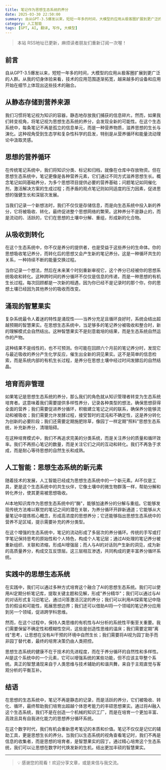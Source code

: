 ```yaml
---
title: 笔记作为思想生态系统的养分
date: 2025-03-30 22:50:00
summary: 自从GPT-3.5爆发以来，短短一年多的时间，大模型的应用从极客圈扩展到更广泛的人群
category: 人工智能
tags: [GPT, AI, 翻译, 写作, 大模型]
---
```


> 本站 RSS地址已更新，麻烦读者朋友们重新订阅一次喔！

## 前言

自从GPT-3.5爆发以来，短短一年多的时间，大模型的应用从极客圈扩展到更广泛的人群。从我的切身体验来看，技术的应用范围逐渐拓宽，越来越多的设备和应用开始在细节上体现出这些技术的融合。

## 从静态存储到营养来源

我们习惯将笔记视为知识的容器，静态地存放我们捕获的信息碎片。然而，如果我们转变视角，将笔记视为思想生态系统的养分，会发现全新的可能性。在这个生态系统中，每条笔记不再是孤立的信息单元，而是一种营养物质，滋养思想的生长与演化。这种视角受到生态学和复杂性科学的启发，特别是从营养循环和能量流动理论中汲取灵感。

## 思想的营养循环

在传统笔记系统中，我们将知识分类、标记和归档，就像在仓库中存放物资。但在思想生态系统中，笔记更像是各种营养元素，它们通过不同方式滋养思想生长。概念笔记如同基础养分，为多个思想项目提供必要的营养基础；问题笔记如同催化剂，激活解决方案的生成过程；而矛盾的观点笔记则如同适度的压力因素，促进思想的强健生长和深层次发展。

当我们记录一个新想法时，我们不仅仅是存储信息，而是向生态系统中投入新的养分，它将被吸收、转化，最终促进整个思想网络的繁荣。这种养分不是静止的，而是流动的、活跃的，它们在思想的土壤中分解、重组，形成新的化合物。

## 从吸收到转化

在这个生态系统中，你不仅是养分的提供者，也是受益于这些养分的生命体。你的思想吸收笔记养分，而转化后的思想又会产生新的笔记养分。这是一种循环共生的关系，一种持续不断的能量交换过程。

当你记录一个想法，然后在未来某个时刻重新审视它，这个养分已经被你的思想系统吸收和转化。这种跨时间的养分循环不仅仅是信息的传递，而是一种思想的有机生长过程。每次回顾都是一次新的相遇，因为你已经不是记录时的那个你，你的思想土壤已经因为其他养分的吸收而改变。

## 涌现的智慧果实

复杂系统最令人着迷的特性是涌现性——当养分充足且循环良好时，系统会结出超越预期的智慧果实。在思想生态系统中，当足够多的笔记养分被吸收和整合时，新的理解模式会自然结出。这种智慧果实不是刻意栽培的结果，而是生态系统自然运作的产物。

这种结果不是线性的，也不可预测。你可能在回顾六个月前的笔记养分时，发现它与最近吸收的养分产生化学反应，催生出全新的洞见果实。这不是简单的信息检索，而是系统内部的有机生长过程，是养分在思想土壤中经过时间发酵后的自然结晶。

## 培育而非管理

如果笔记是思想生态系统的养分，那么我们的角色就从知识管理者转变为生态系统培育者。这意味着我们需要提供多样性养分，记录各种类型的想法，确保思想获得全面的营养；我们需要促进养分循环，积极建立笔记之间的联系，确保养分能够流动和被吸收；我们需要允许发酵过程，接受暂时的混沌和不确定性，这是养分转化为创新的必要阶段；我们还需要定期施肥除草，像园丁一样定期"照料"思想生态系统，补充新养分，清理阻碍。

在这种培育模式中，我们不再追求完美的分类系统，而是关注养分的质量和循环效率。我们不再担心笔记的数量，而是关注它们之间的互动和转化。我们不再急于求成，而是耐心等待思想的自然生长和成熟。

## 人工智能：思想生态系统的新元素

随着技术的发展，人工智能已经成为思想生态系统中的一个新元素。AI不仅是工具，更是这个生态系统中的共生伙伴，它像土壤中的微生物群落一样，帮助分解和转化养分，使其更易被思想吸收。

AI本地知识库作为思想生态系统中的"酶"，能够加速养分的分解与重组。它能够发现传统方法难以察觉的笔记之间的潜在关联，为养分循环开辟新通道；它能够从大量笔记中提炼核心概念，形成高浓度的思想养分；它还能够指出思想生态系统中的营养不足区域，提示需要补充的养分类型。

在这个增强的生态系统中，笔记的流动形成了多层次的养分循环。传统的手写或打字笔记保持思考的原始性和个人特色，构成个人笔记层；通过AI处理的笔记养分被重新组织、关联和浓缩，形成AI增强层；而人与AI的对话则产生新的洞见，成为新的高质量养分，构成交互反馈层。这三层相互渗透，共同构成的更丰富养分循环系统。

## 实践中的思想生态系统

在实践中，我们可以通过多种方式培育这个融合了AI的思想生态系统。我们可以使用AI定期分析笔记库，提取关键主题和见解，形成"养分精华"；我们可以通过与AI的对话形式复习旧笔记，通过问答激活沉淀的养分；我们可以利用AI探索笔记中隐含的假设和可能性，拓展思想边界；我们还可以借助AI将一个领域的笔记养分应用到另一个领域，促进跨学科思维。

然而，在这个过程中，保持人类思维的有机性与AI分析的系统性平衡至关重要。我们需要保留不确定性和模糊性空间，这些是创造性思维的温床；我们需要定期"离线"思考，让思想在没有AI干预的环境中自然生长；我们需要将AI视为园丁助手而非园丁替代者，最终的培育决策仍由人类把控。

思想生态系统的健康不在于技术的先进程度，而在于养分循环的自然性和多样性。AI是这个系统中的一个元素，它可以增强系统的某些功能，但不应该主导整个系统。真正的智慧涌现来自于人类思维与技术辅助的和谐共舞，来自于主观直觉与客观分析的平衡互补。

## 结语

在思想的生态系统中，笔记不再是静态的记录，而是活跃的养分，它们被吸收、转化、循环，最终帮助我们培育出超越个体思考能力的丰硕思想果实。通过将AI融入这个生态系统，我们不是在创造一个机械的知识工厂，而是在培育一个更加丰富、高效且具有自我进化能力的思想养分循环系统。

在这个数字时代，我们有机会重新思考笔记的本质和价值。笔记不仅仅是记忆的辅助工具，更是思想生长的养分。当我们以生态系统的视角查看笔记时，我们不再是信息的收集者，而是思想的培育者，是智慧果实的园丁。通过精心培育这个生态系统，我们可以让思想在数字时代焕发新的生机，结出更加丰硕的智慧果实。

---

> 💡 感谢您的观看！欢迎分享文章，或是来信与我交流。
